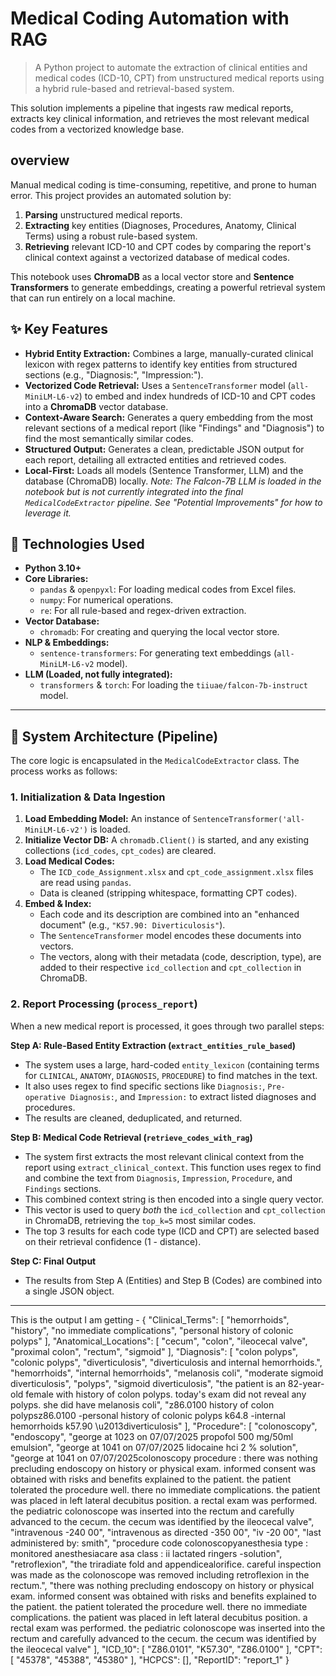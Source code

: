 # Medical Coding Automation with RAG

> A Python project to automate the extraction of clinical entities and medical codes (ICD-10, CPT) from unstructured medical reports using a hybrid rule-based and retrieval-based system.

This solution implements a pipeline that ingests raw medical reports, extracts key clinical information, and retrieves the most relevant medical codes from a vectorized knowledge base.

##  overview

Manual medical coding is time-consuming, repetitive, and prone to human error. This project provides an automated solution by:

1.  **Parsing** unstructured medical reports.
2.  **Extracting** key entities (Diagnoses, Procedures, Anatomy, Clinical Terms) using a robust rule-based system.
3.  **Retrieving** relevant ICD-10 and CPT codes by comparing the report's clinical context against a vectorized database of medical codes.

This notebook uses **ChromaDB** as a local vector store and **Sentence Transformers** to generate embeddings, creating a powerful retrieval system that can run entirely on a local machine.

## ✨ Key Features

* **Hybrid Entity Extraction:** Combines a large, manually-curated clinical lexicon with regex patterns to identify key entities from structured sections (e.g., "Diagnosis:", "Impression:").
* **Vectorized Code Retrieval:** Uses a `SentenceTransformer` model (`all-MiniLM-L6-v2`) to embed and index hundreds of ICD-10 and CPT codes into a **ChromaDB** vector database.
* **Context-Aware Search:** Generates a query embedding from the most relevant sections of a medical report (like "Findings" and "Diagnosis") to find the most semantically similar codes.
* **Structured Output:** Generates a clean, predictable JSON output for each report, detailing all extracted entities and retrieved codes.
* **Local-First:** Loads all models (Sentence Transformer, LLM) and the database (ChromaDB) locally.
    *Note: The Falcon-7B LLM is loaded in the notebook but is not currently integrated into the final `MedicalCodeExtractor` pipeline. See "Potential Improvements" for how to leverage it.*

## 🚀 Technologies Used

* **Python 3.10+**
* **Core Libraries:**
    * `pandas` & `openpyxl`: For loading medical codes from Excel files.
    * `numpy`: For numerical operations.
    * `re`: For all rule-based and regex-driven extraction.
* **Vector Database:**
    * `chromadb`: For creating and querying the local vector store.
* **NLP & Embeddings:**
    * `sentence-transformers`: For generating text embeddings (`all-MiniLM-L6-v2` model).
* **LLM (Loaded, not fully integrated):**
    * `transformers` & `torch`: For loading the `tiiuae/falcon-7b-instruct` model.

---

## 🔧 System Architecture (Pipeline)

The core logic is encapsulated in the `MedicalCodeExtractor` class. The process works as follows:

### 1. Initialization & Data Ingestion

1.  **Load Embedding Model:** An instance of `SentenceTransformer('all-MiniLM-L6-v2')` is loaded.
2.  **Initialize Vector DB:** A `chromadb.Client()` is started, and any existing collections (`icd_codes`, `cpt_codes`) are cleared.
3.  **Load Medical Codes:**
    * The `ICD_code_Assignment.xlsx` and `cpt_code_assignment.xlsx` files are read using `pandas`.
    * Data is cleaned (stripping whitespace, formatting CPT codes).
4.  **Embed & Index:**
    * Each code and its description are combined into an "enhanced document" (e.g., `"K57.90: Diverticulosis"`).
    * The `SentenceTransformer` model encodes these documents into vectors.
    * The vectors, along with their metadata (code, description, type), are added to their respective `icd_collection` and `cpt_collection` in ChromaDB.

### 2. Report Processing (`process_report`)

When a new medical report is processed, it goes through two parallel steps:

**Step A: Rule-Based Entity Extraction (`extract_entities_rule_based`)**
* The system uses a large, hard-coded `entity_lexicon` (containing terms for `CLINICAL`, `ANATOMY`, `DIAGNOSIS`, `PROCEDURE`) to find matches in the text.
* It also uses regex to find specific sections like `Diagnosis:`, `Pre-operative Diagnosis:`, and `Impression:` to extract listed diagnoses and procedures.
* The results are cleaned, deduplicated, and returned.

**Step B: Medical Code Retrieval (`retrieve_codes_with_rag`)**
* The system first extracts the most relevant clinical context from the report using `extract_clinical_context`. This function uses regex to find and combine the text from `Diagnosis`, `Impression`, `Procedure`, and `Findings` sections.
* This combined context string is then encoded into a single query vector.
* This vector is used to query *both* the `icd_collection` and `cpt_collection` in ChromaDB, retrieving the `top_k=5` most similar codes.
* The top 3 results for each code type (ICD and CPT) are selected based on their retrieval confidence (1 - distance).

**Step C: Final Output**
* The results from Step A (Entities) and Step B (Codes) are combined into a single JSON object.

---

This is the output I am getting -
{
  "Clinical_Terms": [
    "hemorrhoids",
    "history",
    "no immediate complications",
    "personal history of colonic polyps"
  ],
  "Anatomical_Locations": [
    "cecum",
    "colon",
    "ileocecal valve",
    "proximal colon",
    "rectum",
    "sigmoid"
  ],
  "Diagnosis": [
    "colon polyps",
    "colonic polyps",
    "diverticulosis",
    "diverticulosis and internal hemorrhoids.",
    "hemorrhoids",
    "internal hemorrhoids",
    "melanosis coli",
    "moderate sigmoid diverticulosis",
    "polyps",
    "sigmoid diverticulosis",
    "the patient is an 82-year-old female with history of colon polyps. today's exam did not reveal any polyps. she did have melanosis coli",
    "z86.0100 history of colon polypsz86.0100 -personal history of colonic polyps k64.8 -internal hemorrhoids k57.90 \u2013diverticulosis"
  ],
  "Procedure": [
    "colonoscopy",
    "endoscopy",
    "george at 1023 on 07/07/2025 propofol 500 mg/50ml emulsion",
    "george at 1041 on 07/07/2025 lidocaine hci 2 % solution",
    "george at 1041 on 07/07/2025colonoscopy procedure : there was nothing precluding endoscopy on history or physical exam. informed consent was obtained with risks and benefits explained to the patient. the patient tolerated the procedure well. there no immediate complications. the patient was placed in left lateral decubitus position. a rectal exam was performed. the pediatric colonoscope was inserted into the rectum and carefully advanced to the cecum. the cecum was identified by the ileocecal valve",
    "intravenous -240 00",
    "intravenous as directed -350 00",
    "iv -20 00",
    "last administered by: smith",
    "procedure code colonoscopyanesthesia type : monitored anesthesiacare asa class : ii lactated ringers -solution",
    "retroflexion",
    "the triradiate fold and appendicealorifice. careful inspection was made as the colonoscope was removed including retroflexion in the rectum.",
    "there was nothing precluding endoscopy on history or physical exam. informed consent was obtained with risks and benefits explained to the patient. the patient tolerated the procedure well. there no immediate complications. the patient was placed in left lateral decubitus position. a rectal exam was performed. the pediatric colonoscope was inserted into the rectum and carefully advanced to the cecum. the cecum was identified by the ileocecal valve"
  ],
  "ICD_10": [
    "Z86.0101",
    "K57.30",
    "Z86.0100"
  ],
  "CPT": [
    "45378",
    "45388",
    "45380"
  ],
  "HCPCS": [],
  "ReportID": "report_1"
}
